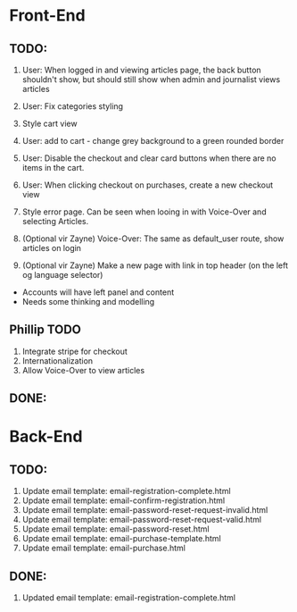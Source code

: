 # Front-End

## TODO:

1. User: When logged in and viewing articles page, the back button shouldn't show, but should still show when admin and journalist views articles
2. User: Fix categories styling
3. Style cart view
4. User: add to cart - change grey background to a green rounded border
5. User: Disable the checkout and clear card buttons when there are no items in the cart.
6. User: When clicking checkout on purchases, create a new checkout view

7. Style error page. Can be seen when looing in with Voice-Over and selecting Articles.
8. (Optional vir Zayne) Voice-Over: The same as default_user route, show articles on login
9. (Optional vir Zayne) Make a new page with link in top header (on the left og language selector)

- Accounts will have left panel and content
- Needs some thinking and modelling

## Phillip TODO

1. Integrate stripe for checkout
2. Internationalization
3. Allow Voice-Over to view articles

## DONE:

# Back-End

## TODO:

1. Update email template: email-registration-complete.html
2. Update email template: email-confirm-registration.html
3. Update email template: email-password-reset-request-invalid.html
4. Update email template: email-password-reset-request-valid.html
5. Update email template: email-password-reset.html
6. Update email template: email-purchase-template.html
7. Update email template: email-purchase.html

## DONE:

1. Updated email template: email-registration-complete.html
